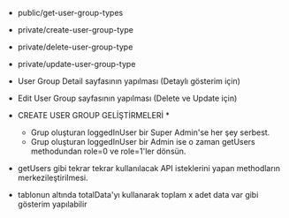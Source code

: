 * public/get-user-group-types
* private/create-user-group-type
* private/delete-user-group-type
* private/update-user-group-type

* User Group Detail sayfasının yapılması (Detaylı gösterim için)
* Edit User Group sayfasının yapılması (Delete ve Update için)

* CREATE USER GROUP GELİŞTİRMELERİ *
    - Grup oluşturan loggedInUser bir Super Admin'se her şey serbest.
    - Grup oluşturan loggedInUser bir Admin ise o zaman getUsers methodundan role=0 ve role=1'ler dönsün.

* getUsers gibi tekrar tekrar kullanılacak API isteklerini yapan methodların merkezileştirilmesi.



* tablonun altında totalData'yı kullanarak toplam x adet data var gibi gösterim yapılabilir